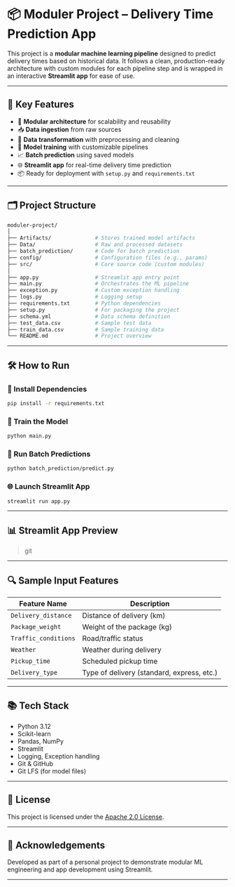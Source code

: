 
# 📦 Moduler Project – Delivery Time Prediction App

This project is a **modular machine learning pipeline** designed to predict delivery times based on historical data. It follows a clean, production-ready architecture with custom modules for each pipeline step and is wrapped in an interactive **Streamlit app** for ease of use.

---

## 🚀 Key Features

- 🔄 **Modular architecture** for scalability and reusability
- 📥 **Data ingestion** from raw sources
- 🧹 **Data transformation** with preprocessing and cleaning
- 🎯 **Model training** with customizable pipelines
- 📈 **Batch prediction** using saved models
- 🌐 **Streamlit app** for real-time delivery time prediction
- 📦 Ready for deployment with `setup.py` and `requirements.txt`

---

## 🗂️ Project Structure

```bash
moduler-project/
│
├── Artifacts/              # Stores trained model artifacts
├── Data/                   # Raw and processed datasets
├── batch_prediction/       # Code for batch prediction
├── config/                 # Configuration files (e.g., params)
├── src/                    # Core source code (custom modules)
│
├── app.py                  # Streamlit app entry point
├── main.py                 # Orchestrates the ML pipeline
├── exception.py            # Custom exception handling
├── logs.py                 # Logging setup
├── requirements.txt        # Python dependencies
├── setup.py                # For packaging the project
├── schema.yml              # Data schema definition
├── test_data.csv           # Sample test data
├── train_data.csv          # Sample training data
└── README.md               # Project overview
```

---

## 🛠️ How to Run

### 🔧 Install Dependencies

```bash
pip install -r requirements.txt
```

### 🚦 Train the Model

```bash
python main.py
```

### 🧪 Run Batch Predictions

```bash
python batch_prediction/predict.py
```

### 🌐 Launch Streamlit App

```bash
streamlit run app.py
```

---

## 📊 Streamlit App Preview

> git 

---

## 🔍 Sample Input Features

| Feature Name       | Description                        |
|--------------------|------------------------------------|
| `Delivery_distance`| Distance of delivery (km)         |
| `Package_weight`   | Weight of the package (kg)         |
| `Traffic_conditions`| Road/traffic status               |
| `Weather`          | Weather during delivery            |
| `Pickup_time`      | Scheduled pickup time              |
| `Delivery_type`    | Type of delivery (standard, express, etc.) |

---

## 📚 Tech Stack

- Python 3.12
- Scikit-learn
- Pandas, NumPy
- Streamlit
- Logging, Exception handling
- Git & GitHub
- Git LFS (for model files)

---

## 📝 License

This project is licensed under the [Apache 2.0 License](LICENSE).

---

## 🙌 Acknowledgements

Developed as part of a personal project to demonstrate modular ML engineering and app development using Streamlit.

---

